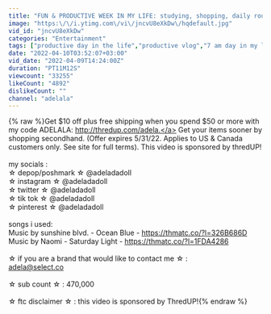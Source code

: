 ```yaml
---
title: "FUN & PRODUCTIVE WEEK IN MY LIFE: studying, shopping, daily routine, finding balance, + more!"
image: "https:\/\/i.ytimg.com\/vi\/jncvU8eXkDw\/hqdefault.jpg"
vid_id: "jncvU8eXkDw"
categories: "Entertainment"
tags: ["productive day in the life","productive vlog","7 am day in my life"]
date: "2022-04-10T03:52:07+03:00"
vid_date: "2022-04-09T14:24:00Z"
duration: "PT11M12S"
viewcount: "33255"
likeCount: "4892"
dislikeCount: ""
channel: "adelala"
---
```

{% raw %}Get $10 off plus free shipping when you spend $50 or more  with my code ADELALA: <a rel="nofollow" target="blank" href="http://thredup.com/adela.">http://thredup.com/adela.</a> Get your items sooner by shopping secondhand. (Offer expires 5/31/22. Applies to US &amp; Canada customers only. See site for full terms). This video is sponsored by thredUP! <br /><br />my socials :<br />☆ depop/poshmark ☆ @adeladadoll<br />☆ instagram ☆ @adeladadoll<br />☆ twitter ☆ @adeladadoll<br />☆ tik tok ☆ @adeladadoll<br />☆ pinterest ☆ @adeladadoll <br /><br />songs i used:<br />Music by sunshine blvd. - Ocean Blue - <a rel="nofollow" target="blank" href="https://thmatc.co/?l=326B686D">https://thmatc.co/?l=326B686D</a><br />Music by Naomi - Saturday Light - <a rel="nofollow" target="blank" href="https://thmatc.co/?l=1FDA4286">https://thmatc.co/?l=1FDA4286</a><br /><br />☆ if you are a brand that would like to contact me ☆ :<br />adela@select.co<br /><br />☆ sub count ☆ : 470,000<br /><br />☆ ftc disclaimer ☆ : this video is sponsored by ThredUP!{% endraw %}
